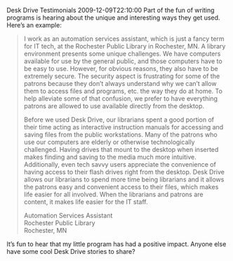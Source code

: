 Desk Drive Testimonials
2009-12-09T22:10:00
Part of the fun of writing programs is hearing about the unique and interesting ways they get used. Here’s an example:

> I work as an automation services assistant, which is just a fancy term for IT tech, at the Rochester Public Library in Rochester, MN. A library environment presents some unique challenges. We have computers available for use by the general public, and those computers have to be easy to use. However, for obvious reasons, they also have to be extremely secure. The security aspect is frustrating for some of the patrons because they don’t always understand why we can’t allow them to access files and programs, etc. the way they do at home. To help alleviate some of that confusion, we prefer to have everything patrons are allowed to use available directly from the desktop. 
> 
> Before we used Desk Drive, our librarians spent a good portion of their time acting as interactive instruction manuals for accessing and saving files from the public workstations. Many of the patrons who use our computers are elderly or otherwise technologically challenged. Having drives that mount to the desktop when inserted makes finding and saving to the media much more intuitive. Additionally, even tech savvy users appreciate the convenience of having access to their flash drives right from the desktop. Desk Drive allows our librarians to spend more time being librarians and it allows the patrons easy and convenient access to their files, which makes life easier for all involved. When the librarians and patrons are content, it makes life easier for the IT staff.
> 
> Automation Services Assistant   
Rochester Public Library   
Rochester, MN

It’s fun to hear that my little program has had a positive impact. Anyone else have some cool Desk Drive stories to share?
